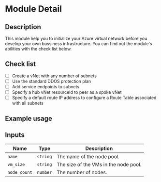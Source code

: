 # Module Detail
## Description
This module help you to initialize your Azure virtual network before you develop your own bussiness infrastructure. You can find out the module's abilities with the check list below.
## Check list
- [ ] Create a vNet with any number of subnets
- [ ] Use the standard DDOS protection plan
- [ ] Add service endpoints to subnets
- [ ] Specify a hub vNet resourceId to peer as a spoke vNet
- [ ] Specify a default route IP address to configure a Route Table associated with all subnets
## Example usage
## Inputs
| Name | Type | Description |
| --- | --- | --- |
| `name` | `string` | The name of the node pool. |
| `vm_size` | `string` | The size of the VMs in the node pool. |
| `node_count` | `number` | The number of nodes. |